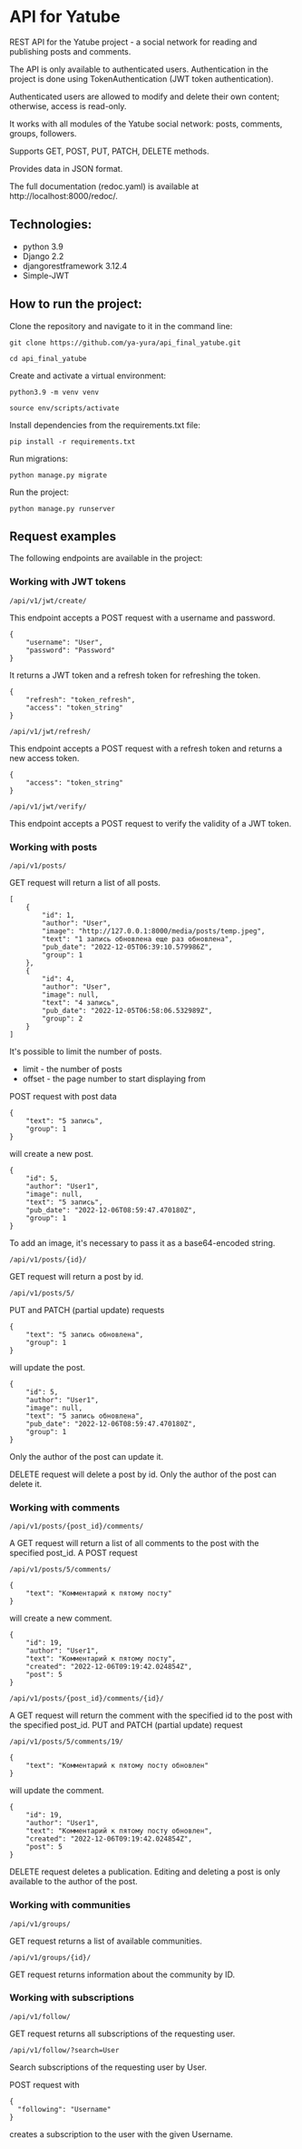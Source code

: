 # API for Yatube
REST API for the Yatube project - a social network for reading and publishing posts and comments.

The API is only available to authenticated users. Authentication in the project is done using TokenAuthentication (JWT token authentication).

Authenticated users are allowed to modify and delete their own content; otherwise, access is read-only.

It works with all modules of the Yatube social network: posts, comments, groups, followers.

Supports GET, POST, PUT, PATCH, DELETE methods.

Provides data in JSON format.

The full documentation (redoc.yaml) is available at http://localhost:8000/redoc/.

## Technologies:
- python 3.9
- Django 2.2
- djangorestframework 3.12.4
- Simple-JWT

## How to run the project:

Clone the repository and navigate to it in the command line:

```
git clone https://github.com/ya-yura/api_final_yatube.git
```

```
cd api_final_yatube
```

Create and activate a virtual environment:

```
python3.9 -m venv venv
```

```
source env/scripts/activate
```

Install dependencies from the requirements.txt file:
```
pip install -r requirements.txt
```

Run migrations:

```
python manage.py migrate
```

Run the project:

```
python manage.py runserver
```

## Request examples
The following endpoints are available in the project:

### Working with JWT tokens
```
/api/v1/jwt/create/
```
This endpoint accepts a POST request with a username and password.
```
{
    "username": "User",
    "password": "Password"
}
```
It returns a JWT token and a refresh token for refreshing the token.
```
{
    "refresh": "token_refresh",
    "access": "token_string"
}
```

```
/api/v1/jwt/refresh/
```
This endpoint accepts a POST request with a refresh token and returns a new access token.
```
{
    "access": "token_string"
}
```

```
/api/v1/jwt/verify/
```
This endpoint accepts a POST request to verify the validity of a JWT token.

###  Working with posts
```
/api/v1/posts/
```
GET request will return a list of all posts.
```
[
    {
        "id": 1,
        "author": "User",
        "image": "http://127.0.0.1:8000/media/posts/temp.jpeg",
        "text": "1 запись обновлена еще раз обновлена",
        "pub_date": "2022-12-05T06:39:10.579986Z",
        "group": 1
    },
    {
        "id": 4,
        "author": "User",
        "image": null,
        "text": "4 запись",
        "pub_date": "2022-12-05T06:58:06.532989Z",
        "group": 2
    }
]
```
It's possible to limit the number of posts.
- limit - the number of posts
- offset - the page number to start displaying from

POST request with post data
```
{
    "text": "5 запись",
    "group": 1
}
```
will create a new post.
```
{
    "id": 5,
    "author": "User1",
    "image": null,
    "text": "5 запись",
    "pub_date": "2022-12-06T08:59:47.470180Z",
    "group": 1
}
```
To add an image, it's necessary to pass it as a base64-encoded string.


```
/api/v1/posts/{id}/
```
GET request will return a post by id.

```
/api/v1/posts/5/
```
PUT and PATCH (partial update) requests
```
{
    "text": "5 запись обновлена",
    "group": 1
}
```
will update the post.
```
{
    "id": 5,
    "author": "User1",
    "image": null,
    "text": "5 запись обновлена",
    "pub_date": "2022-12-06T08:59:47.470180Z",
    "group": 1
}
```
Only the author of the post can update it.

DELETE request will delete a post by id. Only the author of the post can delete it.


###  Working with comments
```
/api/v1/posts/{post_id}/comments/
```
A GET request will return a list of all comments to the post with the specified post_id.
A POST request
```
/api/v1/posts/5/comments/
```
```
{
    "text": "Комментарий к пятому посту"
}
```
will create a new comment.
```
{
    "id": 19,
    "author": "User1",
    "text": "Комментарий к пятому посту",
    "created": "2022-12-06T09:19:42.024854Z",
    "post": 5
}
```

```
/api/v1/posts/{post_id}/comments/{id}/
```
A GET request will return the comment with the specified id to the post with the specified post_id.
PUT and PATCH (partial update) request
```
/api/v1/posts/5/comments/19/
```
```
{
    "text": "Комментарий к пятому посту обновлен"
}
```
will update the comment.
```
{
    "id": 19,
    "author": "User1",
    "text": "Комментарий к пятому посту обновлен",
    "created": "2022-12-06T09:19:42.024854Z",
    "post": 5
}
```
DELETE request deletes a publication. 
Editing and deleting a post is only available to the author of the post.


###  Working with communities
```
/api/v1/groups/
```
GET request returns a list of available communities.

```
/api/v1/groups/{id}/
```
GET request returns information about the community by ID.


###  Working with subscriptions
```
/api/v1/follow/
```
GET request returns all subscriptions of the requesting user.

```
/api/v1/follow/?search=User
```
Search subscriptions of the requesting user by User.

POST request with
```
{
  "following": "Username"
}
```
creates a subscription to the user with the given Username.
